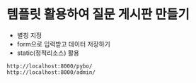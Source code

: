 # 템플릿 활용하여 질문 게시판 만들기
+ 별칭 지정
+ form으로 입력받고 데이터 저장하기
+ static(정적리소스) 활용

`http://localhost:8000/pybo/` <br>
`http://localhost:8000/admin/`

